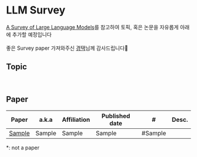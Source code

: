 # LLM Survey
[A Survey of Large Language Models](https://arxiv.org/abs/2303.18223)를 참고하여 토픽, 혹은 논문을 자유롭게 아래에 추가할 예정입니다<br><br>
좋은 Survey paper 가져와주신 [경택]()님께 감사드립니다🤗

## Topic
<br>

## Paper
<div align="center">
  
| Paper | a.k.a | Affiliation | Published date | # | Desc.|
|-------|-------|-------------|----------------|---|------|
[Sample](https://blank.page/) | Sample | Sample | Sample | \#Sample


</div>

\*: not a paper
